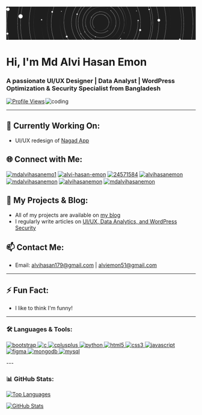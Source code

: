 ![Logo](https://github.com/mdalvihasanemon/Alvi-Hasan-Emon/blob/main/GitHub%20Benner.png.jpg)

# Hi, I'm Md Alvi Hasan Emon
### A passionate UI/UX Designer | Data Analyst | WordPress Optimization & Security Specialist from Bangladesh

<img align="right" alt="coding" width="400" src="https://user-images.githubusercontent.com/55389276/140866485-8fb1c876-9a8f-4d6a-98dc-08c4981eaf70.gif">

[![Profile Views](https://komarev.com/ghpvc/?username=mdalvihasanemon&label=Profile%20views&color=0e75b6&style=flat)](https://github.com/mdalvihasanemon)

---

## 🔭 Currently Working On:
- UI/UX redesign of [Nagad App](https://www.figma.com/community/file/1359810458565667670)

## 🌐 Connect with Me:
<p align="left">
  <a href="https://twitter.com/mdalvihasanemo1" target="blank"><img align="center" src="https://img.shields.io/twitter/follow/mdalvihasanemo1?logo=twitter&style=for-the-badge" alt="mdalvihasanemo1" /></a>
  <a href="https://linkedin.com/in/alvi-hasan-emon" target="blank"><img align="center" src="https://img.shields.io/badge/LinkedIn-%230077B5?style=for-the-badge&logo=linkedin&logoColor=white" alt="alvi-hasan-emon" /></a>
  <a href="https://stackoverflow.com/users/24571584" target="blank"><img align="center" src="https://img.shields.io/badge/StackOverflow-%23F48024?style=for-the-badge&logo=stackoverflow&logoColor=white" alt="24571584" /></a>
  <a href="https://instagram.com/alvihasanemon" target="blank"><img align="center" src="https://img.shields.io/badge/Instagram-%23E4405F?style=for-the-badge&logo=instagram&logoColor=white" alt="alvihasanemon" /></a>
  <a href="https://dribbble.com/mdalvihasanemon" target="blank"><img align="center" src="https://img.shields.io/badge/Dribbble-%23EA4C89?style=for-the-badge&logo=dribbble&logoColor=white" alt="mdalvihasanemon" /></a>
  <a href="https://www.behance.net/alvihasanemon" target="blank"><img align="center" src="https://img.shields.io/badge/Behance-%23191919?style=for-the-badge&logo=behance&logoColor=white" alt="alvihasanemon" /></a>
  <a href="https://www.youtube.com/c/mdalvihasanemon" target="blank"><img align="center" src="https://img.shields.io/badge/YouTube-%23FF0000?style=for-the-badge&logo=youtube&logoColor=white" alt="mdalvihasanemon" /></a>
</p>

## 📑 My Projects & Blog:
- All of my projects are available on [my blog](https://alvihasanemon.blogspot.com/)
- I regularly write articles on [UI/UX, Data Analytics, and WordPress Security](https://alvihasanemon.blogspot.com/)

## 📫 Contact Me:
- Email: [alvihasan179@gmail.com](mailto:alvihasan179@gmail.com) | [alviemon51@gmail.com](mailto:alviemon51@gmail.com)

---

## ⚡ Fun Fact:
- I like to think I'm funny!

---
### 🛠️ Languages & Tools: 
  <a href="https://getbootstrap.com" target="_blank" rel="noreferrer"> <img src="https://cdn.jsdelivr.net/gh/devicons/devicon/icons/bootstrap/bootstrap-original.svg" alt="bootstrap" width="40" height="40"/> </a>
  <a href="https://www.cprogramming.com/" target="_blank" rel="noreferrer"> <img src="https://cdn.jsdelivr.net/gh/devicons/devicon/icons/c/c-original.svg" alt="c" width="40" height="40"/> </a> 
  <a href="https://www.w3schools.com/cpp/" target="_blank" rel="noreferrer"> <img src="https://cdn.jsdelivr.net/gh/devicons/devicon/icons/cplusplus/cplusplus-original.svg" alt="cplusplus" width="40" height="40"/> </a>
   <a href="https://www.python.org" target="_blank" rel="noreferrer"> <img src="https://cdn.jsdelivr.net/gh/devicons/devicon/icons/python/python-original.svg" alt="python" width="40" height="40"/> </a> 
  <a href="https://www.w3.org/html/" target="_blank" rel="noreferrer"> <img src="https://cdn.jsdelivr.net/gh/devicons/devicon/icons/html5/html5-original.svg" alt="html5" width="40" height="40"/> </a>
  <a href="https://www.w3schools.com/css/" target="_blank" rel="noreferrer"> <img src="https://cdn.jsdelivr.net/gh/devicons/devicon/icons/css3/css3-original.svg" alt="css3" width="40" height="40"/> </a> 
  <a href="https://www.javascript.com/" target="_blank" rel="noreferrer"> <img src="https://cdn.jsdelivr.net/gh/devicons/devicon/icons/javascript/javascript-original.svg" alt="javascript" width="40" height="40"/> </a>
  <a href="https://www.figma.com/" target="_blank" rel="noreferrer"> <img src="https://cdn.jsdelivr.net/gh/devicons/devicon/icons/figma/figma-original.svg" alt="figma" width="40" height="40"/> </a> 
  <a href="https://www.mongodb.com/" target="_blank" rel="noreferrer"> <img src="https://cdn.jsdelivr.net/gh/devicons/devicon/icons/mongodb/mongodb-original.svg" alt="mongodb" width="40" height="40"/> </a> 
  <a href="https://www.mysql.com/" target="_blank" rel="noreferrer"> <img src="https://cdn.jsdelivr.net/gh/devicons/devicon/icons/mysql/mysql-original.svg" alt="mysql" width="40" height="40"/> </a>
 
</p>
---

### 📊 GitHub Stats:
[![Top Languages](https://github-readme-stats.vercel.app/api/top-langs?username=mdalvihasanemon&show_icons=true&locale=en&layout=compact)](https://github.com/mdalvihasanemon)

[![GitHub Stats](https://github-readme-stats.vercel.app/api?username=mdalvihasanemon&show_icons=true&locale=en)](https://github.com/mdalvihasanemon)
